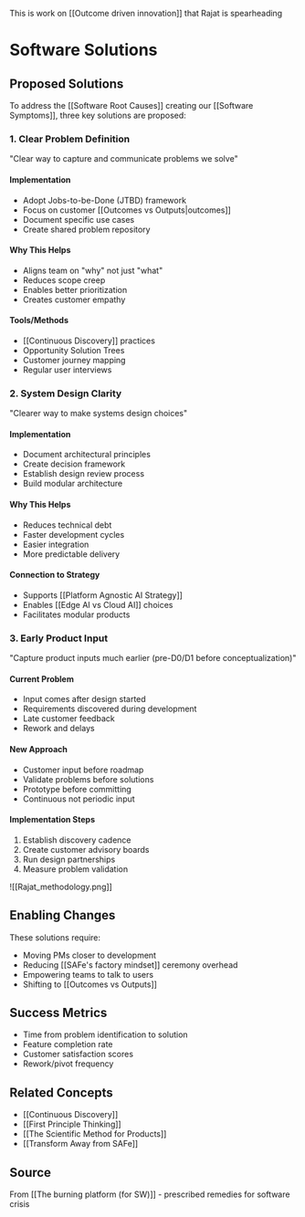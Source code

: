 This is work on [[Outcome driven innovation]] that Rajat is spearheading
# Software Solutions

## Proposed Solutions

To address the [[Software Root Causes]] creating our [[Software Symptoms]], three key solutions are proposed:

### 1. Clear Problem Definition

"Clear way to capture and communicate problems we solve"

#### Implementation
- Adopt Jobs-to-be-Done (JTBD) framework
- Focus on customer [[Outcomes vs Outputs|outcomes]]
- Document specific use cases
- Create shared problem repository

#### Why This Helps
- Aligns team on "why" not just "what"
- Reduces scope creep
- Enables better prioritization
- Creates customer empathy

#### Tools/Methods
- [[Continuous Discovery]] practices
- Opportunity Solution Trees
- Customer journey mapping
- Regular user interviews

### 2. System Design Clarity

"Clearer way to make systems design choices"

#### Implementation
- Document architectural principles
- Create decision framework
- Establish design review process
- Build modular architecture

#### Why This Helps
- Reduces technical debt
- Faster development cycles
- Easier integration
- More predictable delivery

#### Connection to Strategy
- Supports [[Platform Agnostic AI Strategy]]
- Enables [[Edge AI vs Cloud AI]] choices
- Facilitates modular products

### 3. Early Product Input

"Capture product inputs much earlier (pre-D0/D1 before conceptualization)"

#### Current Problem
- Input comes after design started
- Requirements discovered during development
- Late customer feedback
- Rework and delays

#### New Approach
- Customer input before roadmap
- Validate problems before solutions
- Prototype before committing
- Continuous not periodic input

#### Implementation Steps
1. Establish discovery cadence
2. Create customer advisory boards
3. Run design partnerships
4. Measure problem validation

![[Rajat_methodology.png]]
## Enabling Changes

These solutions require:
- Moving PMs closer to development
- Reducing [[SAFe's factory mindset]] ceremony overhead
- Empowering teams to talk to users
- Shifting to [[Outcomes vs Outputs]]

## Success Metrics

- Time from problem identification to solution
- Feature completion rate
- Customer satisfaction scores
- Rework/pivot frequency

## Related Concepts
- [[Continuous Discovery]]
- [[First Principle Thinking]]
- [[The Scientific Method for Products]]
- [[Transform Away from SAFe]]

## Source
From [[The burning platform (for SW)]] - prescribed remedies for software crisis